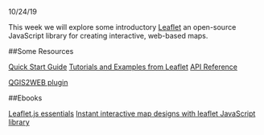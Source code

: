 10/24/19

This week we will explore some introductory [Leaflet](https://leafletjs.com/) an open-source JavaScript library for creating interactive, web-based maps. 

##Some Resources

[Quick Start Guide](https://leafletjs.com/examples/quick-start/)
[Tutorials and Examples from Leaflet](https://leafletjs.com/examples.html)
[API Reference](https://leafletjs.com/reference-1.5.0.html)

[QGIS2WEB plugin](https://github.com/tomchadwin/qgis2web)

##Ebooks

[Leaflet.js essentials](https://clio.columbia.edu/catalog/14115544)
[Instant interactive map designs with leaflet JavaScript library](https://clio.columbia.edu/catalog/14104321)
